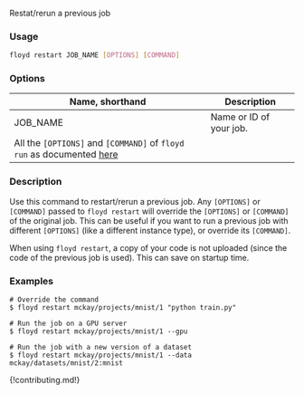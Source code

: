 Restat/rerun a previous job

### Usage
```bash
floyd restart JOB_NAME [OPTIONS] [COMMAND]
```

### Options
| Name, shorthand | Description             |
| --------------- | ----------------------- |
| JOB_NAME        | Name or ID of your job. |
| All the `[OPTIONS]` and `[COMMAND]` of `floyd run` as documented [here](run)|

### Description

Use this command to restart/rerun a previous job.  Any `[OPTIONS]` or
`[COMMAND]` passed to `floyd restart` will override the `[OPTIONS]` or
`[COMMAND]` of the original job. This can be useful if you want to run a
previous job with different `[OPTIONS]` (like a different instance type), or
override its `[COMMAND]`.

When using `floyd restart`, a copy of your code is not uploaded (since the code
of the previous job is used). This can save on startup time.

### Examples

```
# Override the command
$ floyd restart mckay/projects/mnist/1 "python train.py"
```

```
# Run the job on a GPU server
$ floyd restart mckay/projects/mnist/1 --gpu
```

```
# Run the job with a new version of a dataset
$ floyd restart mckay/projects/mnist/1 --data mckay/datasets/mnist/2:mnist
```

{!contributing.md!}

